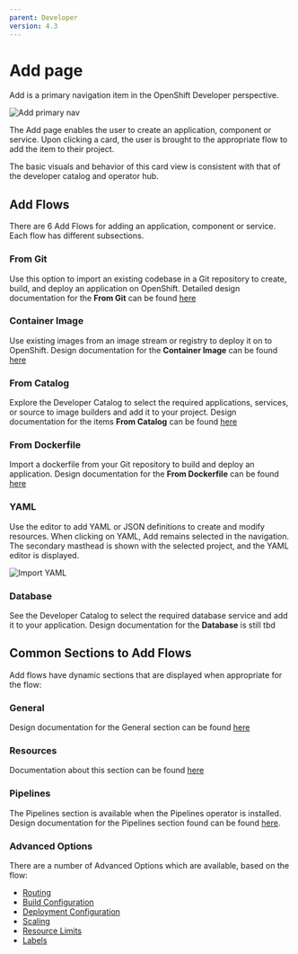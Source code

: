 ```yaml
---
parent: Developer
version: 4.3
---
```

# Add page

Add is a primary navigation item in the OpenShift Developer perspective.

![Add primary nav](https://openshift.github.io/openshift-origin-design/designs/developer/add/img/Add-AltA.png)

The Add page enables the user to create an application, component or service. Upon clicking a card, the user is brought to the appropriate flow to add the item to their project.

The basic visuals and behavior of this card view is consistent with that of the developer catalog and operator hub.

## Add Flows
There are 6 Add Flows for adding an application, component or service. Each flow has different subsections.

### From Git
Use this option to import an existing codebase in a Git repository to create, build, and deploy an application on OpenShift.
Detailed design documentation for the **From Git** can be found [here](https://openshift.github.io/openshift-origin-design/designs/developer/add-43/From-Git-43/Import-from-git-43)

### Container Image
Use existing images from an image stream or registry to deploy it on to OpenShift.
Design documentation for the **Container Image** can be found [here](https://openshift.github.io/openshift-origin-design/designs/developer/add/Container-Image-43/Deploy-Image-43)

### From Catalog
Explore the Developer Catalog to select the required applications, services, or source to image builders and add it to your project.
Design documentation for the items **From Catalog** can be found [here](https://openshift.github.io/openshift-origin-design/designs/developer/add/From-Catalog/Add-from-catalog)

### From Dockerfile
Import a dockerfile from your Git repository to build and deploy an application.
Design documentation for the **From Dockerfile** can be found [here](https://openshift.github.io/openshift-origin-design/designs/developer/add/From-Dockerfile-43/Import-from-Dockerfile-43)

### YAML
Use the editor to add YAML or JSON definitions to create and modify resources.
When clicking on YAML, Add remains selected in the navigation.  The secondary masthead is shown with the selected project, and the YAML editor is displayed.

![Import YAML](https://openshift.github.io/openshift-origin-design/designs/developer/add/img/import-yaml.png)

### Database
See the Developer Catalog to select the required database service and add it to your application.
Design documentation for the **Database** is still tbd

## Common Sections to Add Flows
Add flows have dynamic sections that are displayed when appropriate for the flow:

### General
Design documentation for the General section can be found [here](https://openshift.github.io/openshift-origin-design/designs/developer/add/sections/General-Section)


### Resources
Documentation about this section can be found [here](https://openshift.github.io/openshift-origin-design/designs/developer/add-43/sections/resources/resources)

### Pipelines
The Pipelines section is available when the Pipelines operator is installed. Design documentation for the Pipelines section found can be found [here](https://openshift.github.io/openshift-origin-design/designs/developer/add-43/sections/pipelines/pipelines).

### Advanced Options
There are a number of Advanced Options which are available, based on the flow:
- [Routing](https://openshift.github.io/openshift-origin-design/designs/developer/add/sections/Adv-Routing)
- [Build Configuration](https://openshift.github.io/openshift-origin-design/designs/developer/add/sections/Adv-Build-Config)
- [Deployment Configuration](https://openshift.github.io/openshift-origin-design/designs/developer/add/sections/Adv-Deployment-Config)
- [Scaling](https://openshift.github.io/openshift-origin-design/designs/developer/add/sections/Adv-Scaling)
- [Resource Limits](https://openshift.github.io/openshift-origin-design/designs/developer/add/sections/Adv-Resource-Limits)
- [Labels](https://openshift.github.io/openshift-origin-design/designs/developer/add/sections/Adv-Labels)
